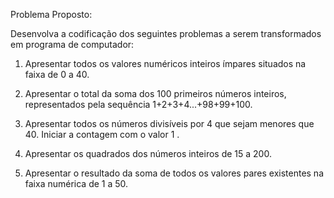 Problema Proposto:

Desenvolva a codificação dos seguintes problemas a serem transformados em programa de computador:

1) Apresentar todos os valores numéricos inteiros ímpares situados na faixa de 0 a 40.

2) Apresentar o total da soma dos 100 primeiros números inteiros, representados pela sequência 1+2+3+4...+98+99+100.

3) Apresentar todos os números divisíveis por 4 que sejam menores que 40. Iniciar a contagem com o valor 1 .

4) Apresentar os quadrados dos números inteiros de 15 a 200.

5) Apresentar o resultado da soma de todos os valores pares existentes na faixa numérica de 1 a 50.

